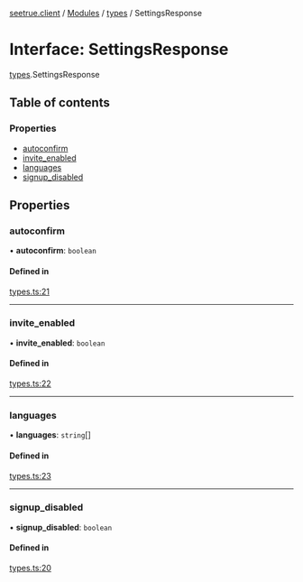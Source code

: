 [seetrue.client](../README.md) / [Modules](../modules.md) / [types](../modules/types.md) / SettingsResponse

# Interface: SettingsResponse

[types](../modules/types.md).SettingsResponse

## Table of contents

### Properties

- [autoconfirm](types.SettingsResponse.md#autoconfirm)
- [invite\_enabled](types.SettingsResponse.md#invite_enabled)
- [languages](types.SettingsResponse.md#languages)
- [signup\_disabled](types.SettingsResponse.md#signup_disabled)

## Properties

### autoconfirm

• **autoconfirm**: `boolean`

#### Defined in

[types.ts:21](https://github.com/TheOnlyBeardedBeast/SeeTrue/blob/3dbc6e2/SeeTrue.Client/src/types.ts#L21)

___

### invite\_enabled

• **invite\_enabled**: `boolean`

#### Defined in

[types.ts:22](https://github.com/TheOnlyBeardedBeast/SeeTrue/blob/3dbc6e2/SeeTrue.Client/src/types.ts#L22)

___

### languages

• **languages**: `string`[]

#### Defined in

[types.ts:23](https://github.com/TheOnlyBeardedBeast/SeeTrue/blob/3dbc6e2/SeeTrue.Client/src/types.ts#L23)

___

### signup\_disabled

• **signup\_disabled**: `boolean`

#### Defined in

[types.ts:20](https://github.com/TheOnlyBeardedBeast/SeeTrue/blob/3dbc6e2/SeeTrue.Client/src/types.ts#L20)
